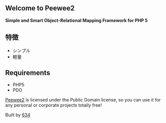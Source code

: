 ## Welcome to Peewee2

**Simple and Smart Object-Relational Mapping Framework for PHP 5**

## 特徴

* シンプル
* 軽量

## Requirements

* PHP5
* PDO

[Peewee2](http://github.com/634/peewee2) is licensed under the Public Domain license, so you can use it for any personal or corporate projects totally free!</p>

Built by [634](http://634.ayumu-baby.com/)